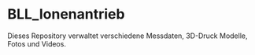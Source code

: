 # BLL_Ionenantrieb

Dieses Repository verwaltet verschiedene Messdaten, 3D-Druck Modelle, Fotos und Videos.
